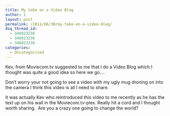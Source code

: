 ```yaml
---
title: My take on a Video Blog
author: 1
layout: post
permalink: /2011/06/30/my-take-on-a-video-blog/
dsq_thread_id:
  - 346023236
  - 346023236
  - 346023236
categories:
  - Uncategorized
---
```

Kev, from Moviecom.tv suggested to me that I do a Video Blog which I thought was quite a good idea so here we go&#8230;.

Don&#8217;t worry your not going to see a video with my ugly mug droning on into the camera I think this video is all I need to share.

<p style="text-align: center;">
</p>

It was actually Kev who reintroduced this video to me recently as he has the text up on his wall in the Moviecom.tv-plex. Really hit a cord and I thought worth sharing.  Are you a crazy one going to change the world?
